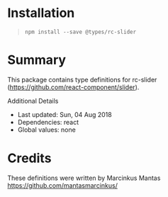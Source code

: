 # Installation

> `npm install --save @types/rc-slider`

# Summary

This package contains type definitions for rc-slider
(https://github.com/react-component/slider).

Additional Details

-   Last updated: Sun, 04 Aug 2018
-   Dependencies: react
-   Global values: none

# Credits

These definitions were written by Marcinkus Mantas
<https://github.com/mantasmarcinkus/>
